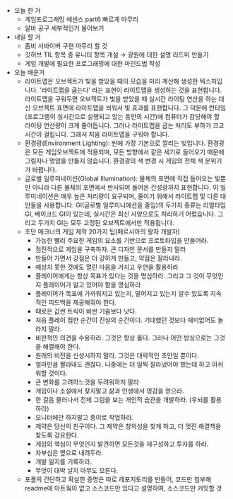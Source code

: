 - 오늘 한 거
    - 게임프로그래밍 에센스 part6 빠르게 마무리
    - 알바 공구 세부적인거 물어보기
- 내일 할 거
    - 좀비 서바이버 구현 마무리 할 것
    - 깃허브 TIL 항목 중 유니티 항목 개설 → 광원에 대한 설명 리드미 만들기
    - 게임 개발에 필요한 프로그래밍에 대한 마인드법 작성
- 오늘 배운거
    - 라이트맵은 오브젝트가 빛을 받았을 때의 모습을 미리 계산해 생성한 텍스처입니다. ’라이트맵을 굽는다’ 라는 표현이 라이트맵을 생성하는 것을 표현합니다. 라이트맵을 구워두면 오브젝트가 빛을 받았을 때 실시간 라이팅 연산을 하는 대신 오브젝트 표면에 라이트맵을 씌워서 빛 효과를 표현합니다. 그 덕분에 런타임(프로그램이 실시간으로 실행되고 있는 동안의 시간)에 컴퓨터가 감당해야 할 라이팅 연산량이 크게 줄어듭니다. 그러나 라이트맵을 굽는 처리도 부하가 크고 시간이 걸립니다. 그래서 처음 라이트맵을 구워야 합니다.
    - 환경광(Environment Lighting): 씬에 가장 기본으로 깔리는 빛입니다. 환경광은 모든 게임오브젝트에 적용되며, 모든 방향에서 같은 세기로 들어오기 때문에 그림자나 명암을 만들지 않습니다. 환경광의 색 변경 시 게임의 전체 색 분위기가 바뀝니다.
    - 글로벌 일루미네이션(Global Illumination): 물체의 표면에 직접 들어오는 빛뿐만 아니라 다른 물체의 포면에서 반사되어 들어온 간성광까지 표현합니다. 이 일루미네이션은 매우 높은 처리량이 요구되며, 줄이기 위해서 라이트맵 및 다른 대안들을 사용합니다. GI(글로벌 일루미니에션을 줄임)의 두가지 종류는 리얼타임 GI, 베이크드 GI이 있는데, 실시간은 최신 사양으로도 처리하기 어렵습니다. 그리고 두가지 GI는 모두 고정된 오브젝트에서만 적용됩니다.
    - 조단 메크너의 게임 제작 20가지 팁(페르시아의 왕자 개발자)
        - 가능한 빨리 주요한 게임의 요소를 기반으로 프로토타입을 만들어라.
        - 점진적으로 게임을 구축하자. 큰 디자인 문서를 만들지 말라
        - 만들어 가면서 강점은 더 강하게 만들고, 약점은 잘라내라.
        - 예상치 못한 것에도 열린 마음을 가지고 우연을 활용하라
        - 플레이어에게는 항상 목표가 있다는 것을 명심하라. 그리고 그 것이 무엇인지 플레이어가 알고 있어야 함을 명심하라
        - 플레이어가 목표에 가까워지고 있는지, 멀어지고 있는지 알수 있도록 지속적인 피드백을 제공해줘야 한다.
        - 때로은 값싼 트릭이 비싼 기술보다 낫다.
        - 처음 플레이 접한 순간이 진실의 순간이다. 기대했던 것보다 재미없어도 놀라지 말라.
        - 비판적인 의견을 수용하라. 그것은 항상 옳다. 그러나 어떤 방싱으로는 그것을 해결해야 한다.
        - 원래의 비전을 신성시하지 말라. 그것은 대략적인 초안일 뿐이다.
        - 얼마만큼 짤라내도 괜찮다. 나중에는 더 일찍 잘라냈어야 했는데 하고 아쉬워할 것이다.
        - 큰 변화를 고려하느것을 두려워하지 말라
        - 게임이나 소설에서 찾지말고 삶과 인생에서 영감을 얻으라.
        - 한 걸음 물러나서 전체 그림을 보는 개인적 습관을 개발하라. (우뇌를 활용하라)
        - 모니터에만 하지말고 종이로 작업하라.
        - 제약은 당신의 친구이다. 그 제약은 창의성을 찾게 하고, 더 멋진 해결책을 찾도록 강요한다.
        - 게임의 핵심이 무엇인지 발견하면 모든것을 재구성하고 투자를 하라.
        - 자부심은 옆으로 내려두라.
        - 개발 일지를 기록하라.
        - 무엇이 대박 날지 아무도 모른다.
    - 포폴의 간단하고 확실한 증명은 따로 레포지토리를 만들어, 코드만 첨부해 readme에 아트웤이 없고 소스코드만 있다고 설명하여, 소스코드만 커밋할 것

